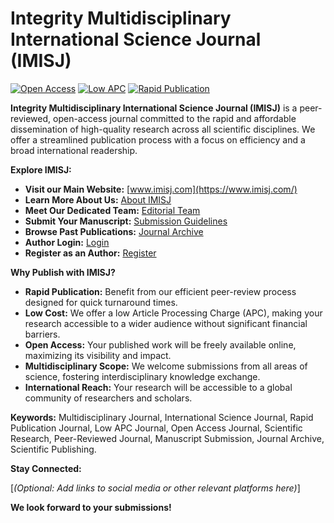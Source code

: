 # Integrity Multidisciplinary International Science Journal (IMISJ)

[![Open Access](https://img.shields.io/badge/Open%20Access-brightgreen.svg)](https://imisj.com/)
[![Low APC](https://img.shields.io/badge/Low%20APC-blue.svg)](https://imisj.com/)
[![Rapid Publication](https://img.shields.io/badge/Rapid%20Publication-success.svg)](https://imisj.com/)

**Integrity Multidisciplinary International Science Journal (IMISJ)** is a peer-reviewed, open-access journal committed to the rapid and affordable dissemination of high-quality research across all scientific disciplines. We offer a streamlined publication process with a focus on efficiency and a broad international readership.

**Explore IMISJ:**

* **Visit our Main Website:** [www.imisj.com](https://www.imisj.com/)
* **Learn More About Us:** [About IMISJ](https://imisj.com/about.php)
* **Meet Our Dedicated Team:** [Editorial Team](https://imisj.com/editorial_team.php)
* **Submit Your Manuscript:** [Submission Guidelines](https://imisj.com/submission.php)
* **Browse Past Publications:** [Journal Archive](https://imisj.com/archive.php)
* **Author Login:** [Login](https://imisj.com/login.php)
* **Register as an Author:** [Register](https://imisj.com/register.php)

**Why Publish with IMISJ?**

* **Rapid Publication:** Benefit from our efficient peer-review process designed for quick turnaround times.
* **Low Cost:** We offer a low Article Processing Charge (APC), making your research accessible to a wider audience without significant financial barriers.
* **Open Access:** Your published work will be freely available online, maximizing its visibility and impact.
* **Multidisciplinary Scope:** We welcome submissions from all areas of science, fostering interdisciplinary knowledge exchange.
* **International Reach:** Your research will be accessible to a global community of researchers and scholars.

**Keywords:** Multidisciplinary Journal, International Science Journal, Rapid Publication Journal, Low APC Journal, Open Access Journal, Scientific Research, Peer-Reviewed Journal, Manuscript Submission, Journal Archive, Scientific Publishing.

**Stay Connected:**

[*(Optional: Add links to social media or other relevant platforms here)*]

**We look forward to your submissions!**
